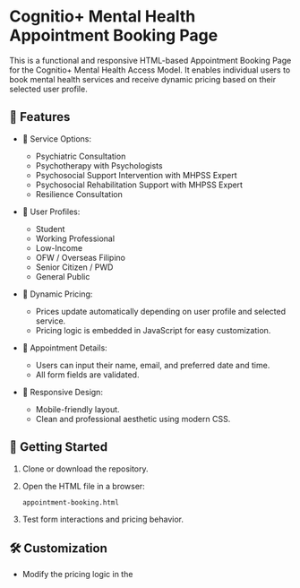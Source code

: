 # Cognitio+ Mental Health Appointment Booking Page

This is a functional and responsive HTML-based Appointment Booking Page for the Cognitio+ Mental Health Access Model. It enables individual users to book mental health services and receive dynamic pricing based on their selected user profile.

## 🌟 Features

* 💼 Service Options:

  * Psychiatric Consultation
  * Psychotherapy with Psychologists
  * Psychosocial Support Intervention with MHPSS Expert
  * Psychosocial Rehabilitation Support with MHPSS Expert
  * Resilience Consultation

* 👥 User Profiles:

  * Student
  * Working Professional
  * Low-Income
  * OFW / Overseas Filipino
  * Senior Citizen / PWD
  * General Public

* 💸 Dynamic Pricing:

  * Prices update automatically depending on user profile and selected service.
  * Pricing logic is embedded in JavaScript for easy customization.

* 📅 Appointment Details:

  * Users can input their name, email, and preferred date and time.
  * All form fields are validated.

* 📱 Responsive Design:

  * Mobile-friendly layout.
  * Clean and professional aesthetic using modern CSS.

## 🚀 Getting Started

1. Clone or download the repository.

2. Open the HTML file in a browser:

   ```
   appointment-booking.html
   ```

3. Test form interactions and pricing behavior.

## 🛠️ Customization

* Modify the pricing logic in the <script> section of the HTML to match your actual pricing model.

* Integrate a backend to:

  * Save appointment bookings
  * Send email confirmations
  * Perform authentication and user account management

* You can use Firebase, Google Sheets, or any database-backed API for backend functionality.

## 📦 Deployment

Host it easily on:

* GitHub Pages
* Netlify
* Vercel
* or embed via iframe on an existing website

## 📄 License

This project is released under the MIT License. You may modify and use it freely with proper attribution.

## 👩‍⚕️ Acknowledgments

Developed as part of the Cognitio+ Mental Health Access Model, committed to inclusive, affordable, and personalized mental health care for all.

